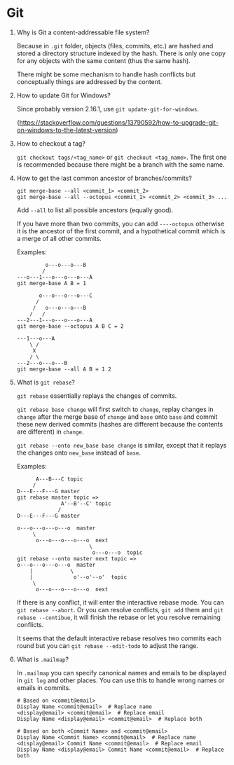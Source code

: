 # Git

1. Why is Git a content-addressable file system?

   Because in `.git` folder, objects (files, commits, etc.) are hashed and stored a directory structure indexed by the hash. There is only one copy for any objects with the same content (thus the same hash).

   There might be some mechanism to handle hash conflicts but conceptually things are addressed by the content.

1. How to update Git for Windows?

   Since probably version 2.16.1, use `git update-git-for-windows`.

   (https://stackoverflow.com/questions/13790592/how-to-upgrade-git-on-windows-to-the-latest-version)

1. How to checkout a tag?

   `git checkout tags/<tag_name>` or `git checkout <tag_name>`. The first one is recommended because there might be a branch with the same name.

1. How to get the last common ancestor of branches/commits?

   ```
   git merge-base --all <commit_1> <commit_2>
   git merge-base --all --octopus <commit_1> <commit_2> <commit_3> ...
   ```

   Add `--all` to list all possible ancestors (equally good).

   If you have more than two commits, you can add `----octopus` otherwise it is the ancestor of the first commit, and a hypothetical commit which is a merge of all other commits.

   Examples:

   ```
            o---o---o---B
           /
   ---o---1---o---o---o---A
   git merge-base A B = 1

          o---o---o---o---C
         /
        /   o---o---o---B
       /   /
   ---2---1---o---o---o---A
   git merge-base --octopus A B C = 2

   ---1---o---A
       \ /
        X
       / \
   ---2---o---o---B
   git merge-base --all A B = 1 2
   ```

1. What is `git rebase`?

   `git rebase` essentially replays the changes of commits.
   
   `git rebase base change` will first switch to `change`, replay changes in `change` after the merge base of `change` and `base` onto `base` and commit these new derived commits (hashes are different because the contents are different) in `change`.

   `git rebase --onto new_base base change` is similar, except that it replays the changes onto `new_base` instead of `base`.

   Examples:

   ```
         A---B---C topic
        /
   D---E---F---G master
   git rebase master topic =>
                 A'--B'--C' topic
                /
   D---E---F---G master

   o---o---o---o---o  master
        \
         o---o---o---o---o  next
                          \
                           o---o---o  topic
   git rebase --onto master next topic =>
   o---o---o---o---o  master
       |            \
       |             o'--o'--o'  topic
        \
         o---o---o---o---o  next
   ```

   If there is any conflict, it will enter the interactive rebase mode. You can `git rebase --abort`. Or you can resolve conflicts, `git add` them and `git rebase --contibue`, it will finish the rebase or let you resolve remaining conflicts.

   It seems that the default interactive rebase resolves two commits each round but you can `git rebase --edit-todo` to adjust the range.

1. What is `.mailmap`?

   In `.mailmap` you can specify canonical names and emails to be displayed in `git log` and other places. You can use this to handle wrong names or emails in commits.

   ```
   # Based on <commit@email>
   Display Name <commit@email>  # Replace name
   <display@email> <commit@email>  # Replace email
   Display Name <display@email> <commit@email>  # Replace both

   # Based on both <Commit Name> and <commit@email>
   Display Name <Commit Name> <commit@email>  # Replace name
   <display@email> Commit Name <commit@email>  # Replace email
   Display Name <display@email> Commit Name <commit@email>  # Replace both
   ```
